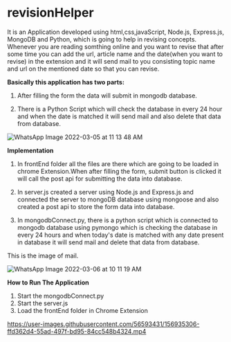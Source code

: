 # revisionHelper

It is an Application developed using html,css,javaScript, Node.js, Express.js, MongoDB and Python, which is going to help in revising concepts. Whenever you are reading somthing online and you want to revise that after some time you can 
add the url, article name and the date(when you want to revise) in the extension and it will send mail to you consisting  topic name and url on the 
mentioned date so that you can revise.


**Basically this application has two parts:**

1) After filling the form the data will submit in mongodb database.


2) There is a Python Script which will check the database in every 24 hour and when the date is matched it will send mail and also delete that data from database.



![WhatsApp Image 2022-03-05 at 11 13 48 AM](https://user-images.githubusercontent.com/56593431/156870027-071afae6-6b89-427d-848a-02e75ba1ee06.jpeg)


**Implementation**

1) In frontEnd folder all the files are there which are going to be loaded in chrome Extension.When after filling the form, submit button is clicked it will call the post api for submitting the data into database.

2) In server.js created a server using Node.js and Express.js and connected the server to mongoDB database using mongoose and also created a post api to store the form data into database.


3) In mongodbConnect.py, there is a python script which is connected to mongodb database using pymongo which is checking the database in every 24 hours and when today's date is matched with any date present in database it will send mail and delete that data from database.

This is the image of mail.

![WhatsApp Image 2022-03-06 at 10 11 19 AM](https://user-images.githubusercontent.com/56593431/156909978-c9b76d1f-b7d3-4d74-be73-666c643f6fd6.jpeg)


**How to Run The Application**

1) Start the mongodbConnect.py 
2) Start the server.js 
3) Load the frontEnd folder in Chrome Extension



https://user-images.githubusercontent.com/56593431/156935306-ffd362d4-55ad-497f-bd95-84cc548b4324.mp4

